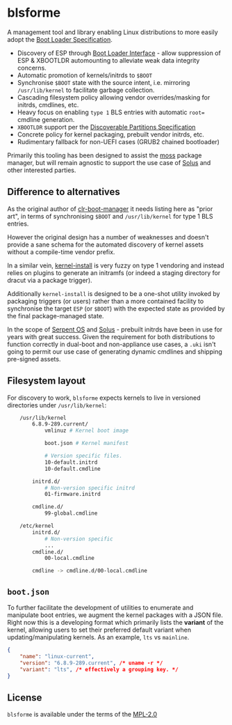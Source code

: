 # blsforme

A management tool and library enabling Linux distributions to more easily adopt the [Boot Loader Specification](https://uapi-group.org/specifications/specs/boot_loader_specification).

 - Discovery of ESP through [Boot Loader Interface](https://systemd.io/BOOT_LOADER_INTERFACE/) - allow suppression of ESP & XBOOTLDR automounting to alleviate weak data integrity concerns.
 - Automatic promotion of kernels/initrds to `$BOOT`
 - Synchronise `$BOOT` state with the source intent, i.e. mirroring `/usr/lib/kernel` to facilitate garbage collection.
 - Cascading filesystem policy allowing vendor overrides/masking for initrds, cmdlines, etc.
 - Heavy focus on enabling `type 1` BLS entries with automatic `root=` cmdline generation.
 - `XBOOTLDR` support per the [Discoverable Partitions Specification](https://www.freedesktop.org/wiki/Specifications/DiscoverablePartitionsSpec/)
 - Concrete policy for kernel packaging, prebuilt vendor initrds, etc.
 - Rudimentary fallback for non-UEFI cases (GRUB2 chained bootloader)

Primarily this tooling has been designed to assist the [moss](https://github.com/serpent-os/moss.git) package manager, but will remain agnostic to support the use case of [Solus](https://getsol.us) and other interested parties.

## Difference to alternatives

As the original author of [clr-boot-manager](https://github.com/intel/clr-boot-manager) it needs listing here as "prior art", in terms of synchronising `$BOOT` and `/usr/lib/kernel` for type 1 BLS entries.

However the original design has a number of weaknesses and doesn't provide a sane schema for the automated discovery of kernel assets without a compile-time vendor prefix.

In a similar vein, [kernel-install](https://www.freedesktop.org/software/systemd/man/latest/kernel-install.html) is very fuzzy on type 1 vendoring and instead relies on plugins to generate an initramfs (or indeed a staging directory for dracut via a package trigger).

Additionally `kernel-install` is designed to be a one-shot utility invoked by packaging triggers (or users) rather than a more contained facility to synchronise the target `ESP` (or `$BOOT`) with the expected state as provided by the final package-managed state.


In the scope of [Serpent OS](https://getsol.us) and [Solus](https://getsol.us) - prebuilt initrds have been in use for years with great success. Given the requirement for both distributions to function correctly in dual-boot and non-appliance use cases, a `.uki` isn't going to permit our use case of generating dynamic cmdlines and shipping pre-signed assets.

## Filesystem layout

For discovery to work, `blsforme` expects kernels to live in versioned directories under `/usr/lib/kernel`:

```bash
    /usr/lib/kernel
        6.8.9-289.current/
            vmlinuz # Kernel boot image

            boot.json # Kernel manifest

            # Version specific files.
            10-default.initrd
            10-default.cmdline

        initrd.d/
            # Non-version specific initrd
            01-firmware.initrd

        cmdline.d/
            99-global.cmdline        

    /etc/kernel
        initrd.d/
            # Non-version specific
            ...
        cmdline.d/
            00-local.cmdline

        cmdline -> cmdline.d/00-local.cmdline
```

## `boot.json`

To further facilitate the development of utilities to enumerate and manipulate boot entries, we augment the kernel packages with a JSON file. Right now this is a developing format which primarily lists the **variant** of the kernel, allowing users to set their preferred default variant when updating/manipulating kernels. As an example, `lts` vs `mainline`.

```json
{
    "name": "linux-current",
    "version": "6.8.9-289.current", /* uname -r */
    "variant": "lts", /* effectively a grouping key. */
}
```
## License

`blsforme` is available under the terms of the [MPL-2.0](https://spdx.org/licenses/MPL-2.0.html)
